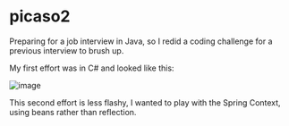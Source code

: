 # picaso2

Preparing for a job interview in Java, so I redid a coding challenge for a previous interview to brush up.

My first effort was in C# and looked like this:

![image](https://user-images.githubusercontent.com/2164086/181918545-5038b5f3-f979-4ea1-b777-378d6c6ce390.png)

This second effort is less flashy, I wanted to play with the Spring Context, using beans rather than reflection.
